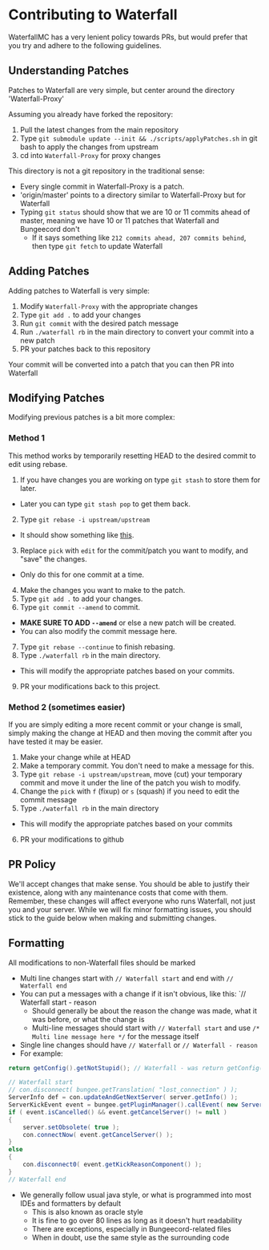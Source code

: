 Contributing to Waterfall
==========================
WaterfallMC has a very lenient policy towards PRs, but would prefer that you try and adhere to the following guidelines.

## Understanding Patches
Patches to Waterfall are very simple, but center around the directory 'Waterfall-Proxy'

Assuming you already have forked the repository:

1. Pull the latest changes from the main repository
2. Type `git submodule update --init && ./scripts/applyPatches.sh` in git bash to apply the changes from upstream
3. cd into `Waterfall-Proxy` for proxy changes

This directory is not a git repository in the traditional sense:

- Every single commit in Waterfall-Proxy is a patch. 
- 'origin/master' points to a directory similar to Waterfall-Proxy but for Waterfall
- Typing `git status` should show that we are 10 or 11 commits ahead of master, meaning we have 10 or 11 patches that Waterfall and Bungeecord don't
  - If it says something like `212 commits ahead, 207 commits behind`, then type `git fetch` to update Waterfall

## Adding Patches
Adding patches to Waterfall is very simple:

1. Modify `Waterfall-Proxy` with the appropriate changes
2. Type `git add .` to add your changes
3. Run `git commit` with the desired patch message
4. Run `./waterfall rb` in the main directory to convert your commit into a new patch
5. PR your patches back to this repository

Your commit will be converted into a patch that you can then PR into Waterfall

## Modifying Patches
Modifying previous patches is a bit more complex:

### Method 1
This method works by temporarily resetting HEAD to the desired commit to edit using rebase.

1. If you have changes you are working on type `git stash` to store them for later.
  - Later you can type `git stash pop` to get them back.
2. Type `git rebase -i upstream/upstream`
  - It should show something like [this](https://gist.github.com/Zbob750/e6bb220d3b734933c320).
3. Replace `pick` with `edit` for the commit/patch you want to modify, and "save" the changes.
  - Only do this for one commit at a time.
4. Make the changes you want to make to the patch.
5. Type `git add .` to add your changes.
6. Type `git commit --amend` to commit.
  - **MAKE SURE TO ADD `--amend`** or else a new patch will be created.
  - You can also modify the commit message here.
7. Type `git rebase --continue` to finish rebasing.
8. Type `./waterfall rb` in the main directory.
  - This will modify the appropriate patches based on your commits.
9. PR your modifications back to this project.

### Method 2 (sometimes easier)
If you are simply editing a more recent commit or your change is small, simply making the change at HEAD and then moving the commit after you have tested it may be easier.

1. Make your change while at HEAD
2. Make a temporary commit. You don't need to make a message for this.
3. Type `git rebase -i upstream/upstream`, move (cut) your temporary commit and move it under the line of the patch you wish to modify.
4. Change the `pick` with `f` (fixup) or `s` (squash) if you need to edit the commit message 
5. Type `./waterfall rb` in the main directory
  - This will modify the appropriate patches based on your commits
6. PR your modifications to github


## PR Policy
We'll accept changes that make sense. You should be able to justify their existence, along with any maintenance costs that come with them. Remember, these changes will affect everyone who runs Waterfall, not just you and your server.
While we will fix minor formatting issues, you should stick to the guide below when making and submitting changes.

## Formatting
All modifications to non-Waterfall files should be marked
- Multi line changes start with `// Waterfall start` and end with `// Waterfall end`
- You can put a messages with a change if it isn't obvious, like this: `// Waterfall start - reason
  - Should generally be about the reason the change was made, what it was before, or what the change is
  - Multi-line messages should start with `// Waterfall start` and use `/* Multi line message here */` for the message itself
- Single line changes should have `// Waterfall` or `// Waterfall - reason`
- For example:
````java
return getConfig().getNotStupid(); // Waterfall - was return getConfig().getStupid();

// Waterfall start
// con.disconnect( bungee.getTranslation( "lost_connection" ) );
ServerInfo def = con.updateAndGetNextServer( server.getInfo() );
ServerKickEvent event = bungee.getPluginManager().callEvent( new ServerKickEvent( con, server.getInfo(), TextComponent.fromLegacyText( bungee.getTranslation( "lost_connection" ) ), def, ServerKickEvent.State.CONNECTED, ServerKickEvent.Cause.LOST_CONNECTION ) );
if ( event.isCancelled() && event.getCancelServer() != null )
{
    server.setObsolete( true );
    con.connectNow( event.getCancelServer() );
}
else
{
    con.disconnect0( event.getKickReasonComponent() );
}
// Waterfall end
````
- We generally follow usual java style, or what is programmed into most IDEs and formatters by default
  - This is also known as oracle style
  - It is fine to go over 80 lines as long as it doesn't hurt readability
  - There are exceptions, especially in Bungeecord-related files
  - When in doubt, use the same style as the surrounding code

